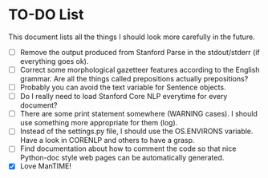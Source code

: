 TO-DO List
=======

This document lists all the things I should look more carefully in the future.

- [ ] Remove the output produced from Stanford Parse in the stdout/stderr (if
  everything goes ok).
- [ ] Correct some morphological gazetteer features according to the English
  grammar. Are all the things called prepositions actually prepositions?
- [ ] Probably you can avoid the text variable for Sentence objects.
- [ ] Do I really need to load Stanford Core NLP everytime for every document?
- [ ] There are some print statement somewhere (WARNING cases). I should use
  something more appropriate for them (log).
- [ ] Instead of the settings.py file, I should use the OS.ENVIRONS variable.
  Have a look in CORENLP and others to have a grasp.
- [ ] Find documentation about how to comment the code so that nice Python-doc
  style web pages can be automatically generated.
- [x] Love ManTIME!